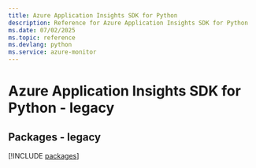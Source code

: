 ```yaml
---
title: Azure Application Insights SDK for Python
description: Reference for Azure Application Insights SDK for Python
ms.date: 07/02/2025
ms.topic: reference
ms.devlang: python
ms.service: azure-monitor
---
```

# Azure Application Insights SDK for Python - legacy
## Packages - legacy
[!INCLUDE [packages](application-insights-index.md)]